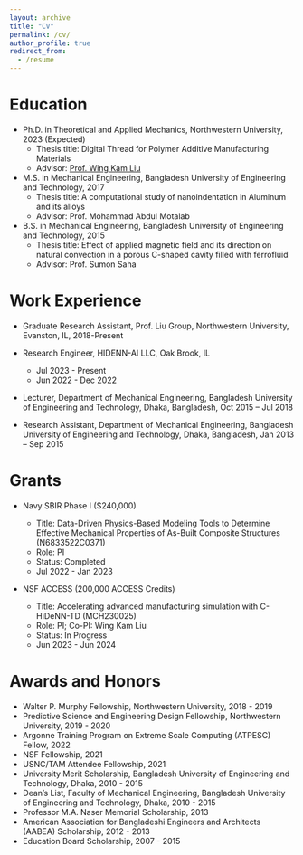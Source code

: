 ```yaml
---
layout: archive
title: "CV"
permalink: /cv/
author_profile: true
redirect_from:
  - /resume
---
```


Education
======
* Ph.D. in Theoretical and Applied Mechanics, Northwestern University, 2023 (Expected)
  * Thesis title: Digital Thread for Polymer Additive Manufacturing Materials
  * Advisor: [Prof. Wing Kam Liu](https://www.mccormick.northwestern.edu/research-faculty/directory/profiles/liu-kam-wing.html) 
* M.S. in Mechanical Engineering, Bangladesh University of Engineering and Technology, 2017
  * Thesis title: A computational study of nanoindentation in Aluminum and its alloys
  * Advisor: Prof. Mohammad Abdul Motalab
* B.S. in Mechanical Engineering, Bangladesh University of Engineering and Technology, 2015
  * Thesis title: Effect of applied magnetic field and its direction on natural convection in a porous C-shaped cavity filled with ferrofluid
  * Advisor: Prof. Sumon Saha

Work Experience
======
* Graduate Research Assistant, Prof. Liu Group, Northwestern University, Evanston, IL, 2018-Present

* Research Engineer, HIDENN-AI LLC, Oak Brook, IL
  * Jul 2023 - Present
  * Jun 2022 - Dec 2022

* Lecturer, Department of Mechanical Engineering, Bangladesh University of Engineering and Technology, Dhaka, Bangladesh, Oct 2015 – Jul 2018

* Research Assistant, Department of Mechanical Engineering, Bangladesh University of Engineering and Technology, Dhaka, Bangladesh, Jan 2013 – Sep 2015


Grants
======
* Navy SBIR Phase I ($240,000)
  * Title: Data-Driven Physics-Based Modeling Tools to Determine Effective Mechanical Properties of As-Built Composite Structures (N6833522C0371)
  * Role: PI
  * Status: Completed
  * Jul 2022 - Jan 2023

* NSF ACCESS (200,000 ACCESS Credits)
  * Title: Accelerating advanced manufacturing simulation with C-HiDeNN-TD (MCH230025)
  * Role: PI; Co-PI: Wing Kam Liu
  * Status: In Progress
  * Jun 2023 - Jun 2024

Awards and Honors
======
- Walter P. Murphy Fellowship, Northwestern University, 2018 - 2019
- Predictive Science and Engineering Design Fellowship, Northwestern University, 2019 - 2020
- Argonne Training Program on Extreme Scale Computing (ATPESC) Fellow, 2022
- NSF Fellowship, 2021
- USNC/TAM Attendee Fellowship, 2021
- University Merit Scholarship, Bangladesh University of Engineering and Technology, Dhaka, 2010 - 2015
- Dean’s List, Faculty of Mechanical Engineering, Bangladesh University of Engineering and Technology, Dhaka, 2010 - 2015
- Professor M.A. Naser Memorial Scholarship, 2013
- American Association for Bangladeshi Engineers and Architects (AABEA) Scholarship, 2012 - 2013
- Education Board Scholarship, 2007 - 2015
